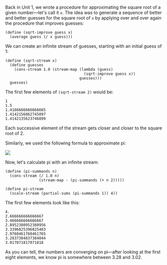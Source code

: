 Back in Unit 1, we wrote a procedure for approximating the square root
of a given number&mdash;let's call it `x`. The idea was to generate a sequence of better
and better guesses for the square root of `x` by applying over and over again
the procedure that improves guesses:

```
(define (sqrt-improve guess x)
  (average guess (/ x guess)))
```

We can create an infinite stream of guesses, starting with an initial guess of
1:

```
(define (sqrt-stream x)
  (define guesses 
    (cons-stream 1.0 (stream-map (lambda (guess) 
                                   (sqrt-improve guess x)) 
                                 guesses)))
  guesses)
```

The first few elements of `(sqrt-stream 2)` would be:

```
1
1.5
1.4166666666666665
1.4142156862745097
1.4142135623746899
```

Each successive element of the stream gets closer and closer to the square
root of 2.

Similarly, we used the following formula to approximate pi:

![](http://mitpress.mit.edu/sites/default/files/sicp/full-text/book/ch3-Z-G-41.gif)

Now, let's calculate pi with an infinite stream:

```
(define (pi-summands n)
  (cons-stream (/ 1.0 n)
               (stream-map - (pi-summands (+ n 2)))))

(define pi-stream
  (scale-stream (partial-sums (pi-summands 1)) 4))
```

The first few elements look like this:

```
4.
2.666666666666667
3.466666666666667
2.8952380952380956
3.3396825396825403
2.9760461760461765
3.2837384837384844
3.017071817071818
```

As you can tell, the numbers are converging on pi&mdash;after looking at the first
eight elements, we know pi is somewhere between 3.28 and 3.02.
